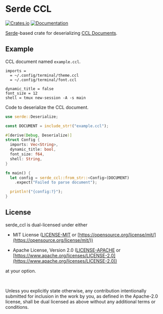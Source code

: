 # Serde CCL

[![Crates.io](https://img.shields.io/crates/v/serde_ccl)](https://crates.io/crates/serde_ccl)
[![Documentation](https://docs.rs/serde_ccl/badge.svg)](https://docs.rs/serde_ccl)

[Serde](https://crates.io/crates/serde)-based crate for deserializing
[CCL Documents](https://chshersh.com/blog/2025-01-06-the-most-elegant-configuration-language.html).

## Example

CCL document named `example.ccl`.

```text
imports =
  = ~/.config/terminal/theme.ccl
  = ~/.config/terminal/font.ccl

dynamic_title = false
font_size = 12
shell = tmux new-session -A -s main
```

Code to deserialize the CCL document.

```rust
use serde::Deserialize;

const DOCUMENT = include_str!("example.ccl");

#[derive(Debug, Deserialize)]
struct Config {
  imports: Vec<String>,  
  dynamic_title: bool,
  font_size: f64,
  shell: String,
}

fn main() {
  let config = serde_ccl::from_str::<Config>(DOCUMENT)
    .expect("Failed to parse document");

  println!("{config:?}");
}
```

## License

serde_ccl is dual-licensed under either

- MIT License ([LICENSE-MIT](LICENSE-MIT) or
  [https://opensource.org/license/mit/](https://opensource.org/license/mit/))

- Apache License, Version 2.0 ([LICENSE-APACHE](LICENSE-APACHE) or
  [https://www.apache.org/licenses/LICENSE-2.0](https://www.apache.org/licenses/LICENSE-2.0))

at your option.

<br />

Unless you explicitly state otherwise, any contribution intentionally submitted
for inclusion in the work by you, as defined in the Apache-2.0 license, shall be
dual licensed as above without any additional terms or conditions.
